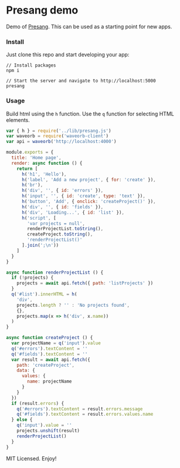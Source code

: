 # Presang demo
Demo of [Presang](https://github.com/fugroup/presang). This can be used as a starting point for new apps.

### Install
Just clone this repo and start developing your app:
```
// Install packages
npm i

// Start the server and navigate to http://localhost:5000
presang
```

### Usage
Build html using the `h` function. Use the `q` function for selecting HTML elements.

```javascript
var { h } = require('../lib/presang.js')
var waveorb = require('waveorb-client')
var api = waveorb('http://localhost:4000')

module.exports = {
  title: 'Home page',
  render: async function () {
    return [
      h('h1', 'Hello'),
      h('label', 'Add a new project', { for: 'create' }),
      h('br'),
      h('div', '', { id: 'errors' }),
      h('input', '', { id: 'create', type: 'text' }),
      h('button', 'Add', { onclick: 'createProject()' }),
      h('div', '', { id: 'fields' }),
      h('div', 'Loading...', { id: 'list' }),
      h('script', [
        'var projects = null',
        renderProjectList.toString(),
        createProject.toString(),
        'renderProjectList()'
      ].join(';\n'))
    ]
  }
}

async function renderProjectList () {
  if (!projects) {
    projects = await api.fetch({ path: 'listProjects' })
  }
  q('#list').innerHTML = h(
    'div',
    projects.length ? '' : 'No projects found',
    {},
    projects.map(x => h('div', x.name))
  )
}

async function createProject () {
  var projectName = q('input').value
  q('#errors').textContent = ''
  q('#fields').textContent = ''
  var result = await api.fetch({
    path: 'createProject',
    data: {
      values: {
        name: projectName
      }
    }
  })
  if (result.errors) {
    q('#errors').textContent = result.errors.message
    q('#fields').textContent = result.errors.values.name
  } else {
    q('input').value = ''
    projects.unshift(result)
    renderProjectList()
  }
}
```
MIT Licensed. Enjoy!
